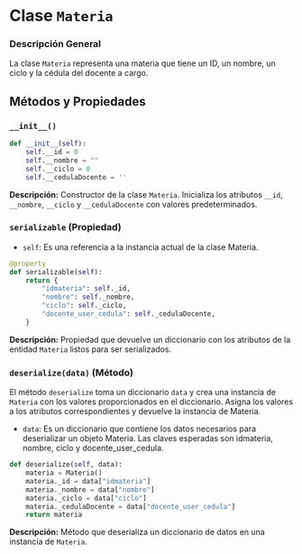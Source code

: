 # Clase `Materia`

### Descripción General

La clase `Materia` representa una materia que tiene un ID, un nombre, un ciclo y la cédula del docente a cargo. 

## Métodos y Propiedades

### `__init__()`
```python
def __init__(self):
    self.__id = 0
    self.__nombre = ""
    self.__ciclo = 0
    self.__cedulaDocente = ''
```
**Descripción:** Constructor de la clase `Materia`. Inicializa los atributos `__id`, `__nombre`, `__ciclo` y `__cedulaDocente` con valores predeterminados.

### `serializable` (Propiedad)

- `self`: Es una referencia a la instancia actual de la clase Materia.

```python
@property
def serializable(self):
    return {
        "idmateria": self._id,
        "nombre": self._nombre,
        "ciclo": self._ciclo,
        "docente_user_cedula": self._cedulaDocente,
    }
```
**Descripción:** Propiedad que devuelve un diccionario con los atributos de la entidad `Materia` listos para ser serializados.

### `deserialize(data)` (Método)

El método `deserialize` toma un diccionario `data` y crea una instancia de `Materia` con los valores proporcionados en el diccionario. Asigna los valores a los atributos correspondientes y devuelve la instancia de Materia.

- `data`: Es un diccionario que contiene los datos necesarios para deserializar un objeto Materia. Las claves esperadas son idmateria, nombre, ciclo y docente_user_cedula.

```python
def deserialize(self, data):
    materia = Materia()
    materia._id = data["idmateria"]
    materia._nombre = data["nombre"]
    materia._ciclo = data["ciclo"]
    materia._cedulaDocente = data["docente_user_cedula"]
    return materia
```
**Descripción:** Método que deserializa un diccionario de datos en una instancia de `Materia`.

